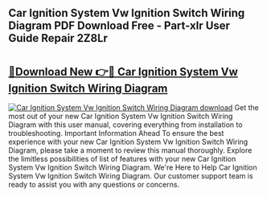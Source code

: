 ## Car Ignition System Vw Ignition Switch Wiring Diagram PDF Download Free - Part-xIr User Guide Repair 2Z8Lr

# <h2><a href="http://dfsz7a.blite.top/?on=Car+Ignition+System+Vw+Ignition+Switch+Wiring+Diagram">🔗Download New 👉🔴 Car Ignition System Vw Ignition Switch Wiring Diagram</a></h2>

[![Car Ignition System Vw Ignition Switch Wiring Diagram download](https://i.imgur.com/lujVjoI.png)](http://dfsz7a.blite.top/?on=Car+Ignition+System+Vw+Ignition+Switch+Wiring+Diagram)
Get the most out of your new Car Ignition System Vw Ignition Switch Wiring Diagram with this user manual, covering everything from installation to troubleshooting. Important Information Ahead To ensure the best experience with your new Car Ignition System Vw Ignition Switch Wiring Diagram, please take a moment to review this manual thoroughly. Explore the limitless possibilities of list of features with your new Car Ignition System Vw Ignition Switch Wiring Diagram. We're Here to Help Car Ignition System Vw Ignition Switch Wiring Diagram. Our customer support team is ready to assist you with any questions or concerns.
